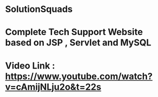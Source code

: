 # SolutionSquads
# Complete Tech Support Website based on JSP , Servlet and MySQL

# Video Link : https://www.youtube.com/watch?v=cAmijNLju2o&t=22s

